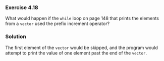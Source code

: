 ### Exercise 4.18

What would happen if the `while` loop on page 148 that prints the elements from
a `vector` used the prefix increment operator?

### Solution

The first element of the `vector` would be skipped, and the program would
attempt to print the value of one element past the end of the `vector`.
